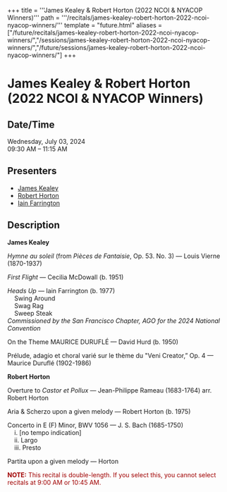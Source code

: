 +++
title = '''James Kealey & Robert Horton (2022 NCOI & NYACOP Winners)'''
path = '''/recitals/james-kealey-robert-horton-2022-ncoi-nyacop-winners/'''
template = "future.html"
aliases = ["/future/recitals/james-kealey-robert-horton-2022-ncoi-nyacop-winners/","/sessions/james-kealey-robert-horton-2022-ncoi-nyacop-winners/","/future/sessions/james-kealey-robert-horton-2022-ncoi-nyacop-winners/"]
+++

<h1>James Kealey & Robert Horton (2022 NCOI & NYACOP Winners)</h1>

<h2>Date/Time</h2>
<p>Wednesday, July 03, 2024<br>
09:30 AM – 11:15 AM</p>
<h2>Presenters</h2>
<ul>
<li><a href="/performers/james-kealey/">James Kealey</a></li>
<li><a href="/performers/robert-horton/">Robert Horton</a></li>
<li><a href="/composers/iain-farrington/">Iain Farrington</a></li>
</ul>
<h2>Description</h2>

<div class="ag87-crtemvc-hsbk"><div class="css-vsf5of"><p class="carina-rte-public-DraftStyleDefault-block"><span style="font-weight: bold;">James Kealey</span></p><p class="carina-rte-public-DraftStyleDefault-block"><span style="font-style: italic;">Hymne au soleil </span>(from <span style="font-style: italic;">Pièces de Fantaisie</span>, Op. 53. No. 3) — Louis Vierne (1870-1937)</p><p class="carina-rte-public-DraftStyleDefault-block"><span style="font-style: italic;">First Flight</span> — Cecilia McDowall (b. 1951)</p><p class="carina-rte-public-DraftStyleDefault-block"><span style="font-style: italic;">Heads Up</span> — Iain Farrington (b. 1977)<br>&nbsp; &nbsp; Swing Around<br>&nbsp; &nbsp; Swag Rag<br>&nbsp; &nbsp; Sweep Steak<br><span style="font-style: italic;">Commissioned by the San Francisco Chapter, AGO for the 2024 National Convention</span></p><p class="carina-rte-public-DraftStyleDefault-block">On the Theme MAURICE DURUFLÉ — David Hurd (b. 1950)</p><p class="carina-rte-public-DraftStyleDefault-block">Prélude, adagio et choral varié sur le thème du "Veni Creator,” Op. 4 — Maurice Duruflé (1902-1986)</p><p class="carina-rte-public-DraftStyleDefault-block"><span style="font-weight: bold;">Robert Horton</span></p><p class="carina-rte-public-DraftStyleDefault-block">Overture to <span style="font-style: italic;">Castor et Pollux</span> — Jean-Philippe Rameau (1683-1764) arr. Robert Horton</p><p class="carina-rte-public-DraftStyleDefault-block">Aria &amp; Scherzo upon a given melody — Robert Horton (b. 1975)</p><p class="carina-rte-public-DraftStyleDefault-block">Concerto in E (F) Minor, BWV 1056 — J. S. Bach (1685-1750)<br>&nbsp; &nbsp; i. [no tempo indication]<br>&nbsp; &nbsp; ii. Largo<br>&nbsp; &nbsp; iii. Presto</p><p class="carina-rte-public-DraftStyleDefault-block">Partita upon a given melody — Horton</p><p class="carina-rte-public-DraftStyleDefault-block"><span style="color: rgb(160,0,0);"><span style="font-weight: bold;">NOTE:</span> This recital is double-length. If you select this, you cannot select recitals at 9:00 AM or 10:45 AM.</span></p></div></div>


